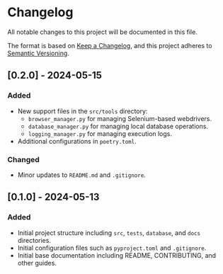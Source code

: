 # Changelog

All notable changes to this project will be documented in this file.

The format is based on [Keep a Changelog](https://keepachangelog.com/en/1.1.0/),
and this project adheres to [Semantic Versioning](https://semver.org/spec/v2.0.0.html).

## [0.2.0] - 2024-05-15

### Added
- New support files in the `src/tools` directory:
  - `browser_manager.py` for managing Selenium-based webdrivers.
  - `database_manager.py` for managing local database operations.
  - `logging_manager.py` for managing execution logs.
- Additional configurations in `poetry.toml`.

### Changed
- Minor updates to `README.md` and `.gitignore`.

## [0.1.0] - 2024-05-13

### Added
- Initial project structure including `src`, `tests`, `database`, and `docs` directories.
- Initial configuration files such as `pyproject.toml` and `.gitignore`.
- Initial base documentation including README, CONTRIBUTING, and other guides.
